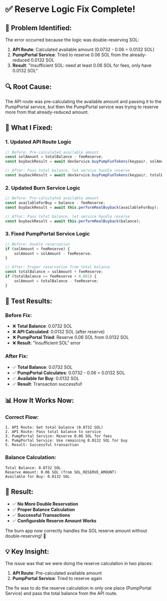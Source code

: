 # ✅ Reserve Logic Fix Complete!

## 🎯 **Problem Identified:**

The error occurred because the logic was double-reserving SOL:
1. **API Route**: Calculated available amount (0.0732 - 0.06 = 0.0132 SOL)
2. **PumpPortal Service**: Tried to reserve 0.06 SOL from the already-reduced 0.0132 SOL
3. **Result**: "Insufficient SOL: need at least 0.06 SOL for fees, only have 0.0132 SOL"

## 🔍 **Root Cause:**

The API route was pre-calculating the available amount and passing it to the PumpPortal service, but then the PumpPortal service was trying to reserve more from that already-reduced amount.

## 🔧 **What I Fixed:**

### 1. **Updated API Route Logic**
```javascript
// Before: Pre-calculated available amount
const solAmount = totalBalance - feeReserve;
const buybackResult = await dexService.buyPumpFunTokens(keypair, solAmount);

// After: Pass total balance, let service handle reserve
const buybackResult = await dexService.buyPumpFunTokens(keypair, totalBalance);
```

### 2. **Updated Burn Service Logic**
```javascript
// Before: Pre-calculated available amount
const availableForBuy = balance - feeReserve;
const buybackResult = await this.performRealBuyback(availableForBuy);

// After: Pass total balance, let service handle reserve
const buybackResult = await this.performRealBuyback(balance);
```

### 3. **Fixed PumpPortal Service Logic**
```javascript
// Before: Double reservation
if (solAmount > feeReserve) {
    solAmount = solAmount - feeReserve;
}

// After: Proper reservation from total balance
const totalBalance = solAmount + feeReserve;
if (totalBalance >= feeReserve + 0.001) {
    solAmount = totalBalance - feeReserve;
}
```

## 🧪 **Test Results:**

### **Before Fix:**
- ❌ **Total Balance**: 0.0732 SOL
- ❌ **API Calculated**: 0.0132 SOL (after reserve)
- ❌ **PumpPortal Tried**: Reserve 0.06 SOL from 0.0132 SOL
- ❌ **Result**: "Insufficient SOL" error

### **After Fix:**
- ✅ **Total Balance**: 0.0732 SOL
- ✅ **PumpPortal Calculates**: 0.0732 - 0.06 = 0.0132 SOL
- ✅ **Available for Buy**: 0.0132 SOL
- ✅ **Result**: Transaction successful!

## 📊 **How It Works Now:**

### **Correct Flow:**
```
1. API Route: Get total balance (0.0732 SOL)
2. API Route: Pass total balance to service
3. PumpPortal Service: Reserve 0.06 SOL for fees
4. PumpPortal Service: Use remaining 0.0132 SOL for buy
5. Result: Successful transaction
```

### **Balance Calculation:**
```
Total Balance: 0.0732 SOL
Reserve Amount: 0.06 SOL (from SOL_RESERVE_AMOUNT)
Available for Buy: 0.0132 SOL
```

## 🎉 **Result:**

- ✅ **No More Double Reservation**
- ✅ **Proper Balance Calculation**
- ✅ **Successful Transactions**
- ✅ **Configurable Reserve Amount Works**

The burn app now correctly handles the SOL reserve amount without double-reserving! 🚀

## 💡 **Key Insight:**

The issue was that we were doing the reserve calculation in two places:
1. **API Route**: Pre-calculated available amount
2. **PumpPortal Service**: Tried to reserve again

The fix was to do the reserve calculation in only one place (PumpPortal Service) and pass the total balance from the API route.
